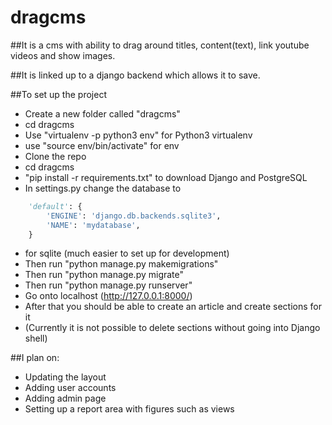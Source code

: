 # dragcms

##It is a cms with ability to drag around titles, content(text), link youtube videos and show images.

##It is linked up to a django backend which allows it to save.


##To set up the project

* Create a new folder called "dragcms"
* cd dragcms
* Use "virtualenv -p python3 env" for Python3 virtualenv
* use "source env/bin/activate" for env
* Clone the repo
* cd dragcms
* "pip install -r requirements.txt" to download Django and PostgreSQL
* In settings.py change the database to
```python
    'default': {
        'ENGINE': 'django.db.backends.sqlite3',
        'NAME': 'mydatabase',
    }
```
* for sqlite (much easier to set up for development)
* Then run "python manage.py makemigrations"
* Then run "python manage.py migrate"
* Then run "python manage.py runserver"
* Go onto localhost (http://127.0.0.1:8000/)
* After that you should be able to create an article and create sections for it
* (Currently it is not possible to delete sections without going into Django shell)



##I plan on:
* Updating the layout
* Adding user accounts
* Adding admin page
* Setting up a report area with figures such as views

